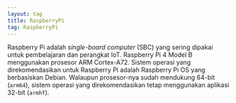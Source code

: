 ```yaml
---
layout: tag
title: RaspberryPi
tag: RaspberryPi
---
```


Raspberry Pi adalah *single-board computer* (SBC) yang sering dipakai untuk pembelajaran dan perangkat IoT.  Raspberry Pi
4 Model B menggunakan prosesor ARM Cortex-A72.  Sistem operasi yang direkomendasikan untuk Raspberry Pi adalah Raspberry 
Pi OS yang berbasiskan Debian.  Walaupun prosesor-nya sudah mendukung 64-bit (`arm64`), sistem operasi yang direkomendasikan 
tetap menggunakan aplikasi 32-bit (`armhf`).